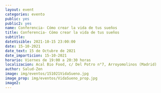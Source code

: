 ```yaml
---
layout: event
categories: evento
public: yes
public2: yes
name: Conferencia- Cómo crear la vida de tus sueños
title: Conferencia- Cómo crear la vida de tus sueños
subtitle:
dateVisible: 2021-10-15 23:00:00
date: 15-10-2021
date_text: 15 de Octubre de 2021
date_imparticion: 15-10-2021
horario: Viernes de 19:00 a 20:30 horas
localizacion: Acal Bio Food, c/ Del Potro n°7, Arroyomolinos (Madrid)
author: Salud-Zen
image: img/eventos/151021VidaSueno.jpg
image_prop: img/eventos/VidaSueno_prop.jpg
image2:
---
```


